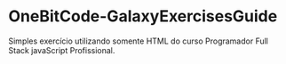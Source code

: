 # OneBitCode-GalaxyExercisesGuide
Simples exercício utilizando somente HTML do curso Programador Full Stack javaScript Profissional.
